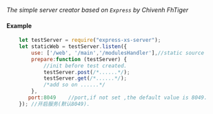 *The simple server creator based on `Express` by Chivenh FhTiger*

#### Example
```js
    let testServer = require("express-xs-server");
    let staticWeb = testServer.listen({
        use: ['/web', '/main','/modulesHandler'],//static source
        prepare:function (testServer) {
            //init before test created.
            testServer.post(/*......*/);
            testServer.get(/*......*/);
            /*add so on ......*/
        },
       port:8049    //port,if not set ,the default value is 8049.
    }); //开启服务(默认8049).

```

